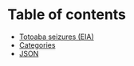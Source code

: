 # Table of contents

* [Totoaba seizures (EIA)](README.md)
* [Categories](categories.md)
* [JSON](json.md)
